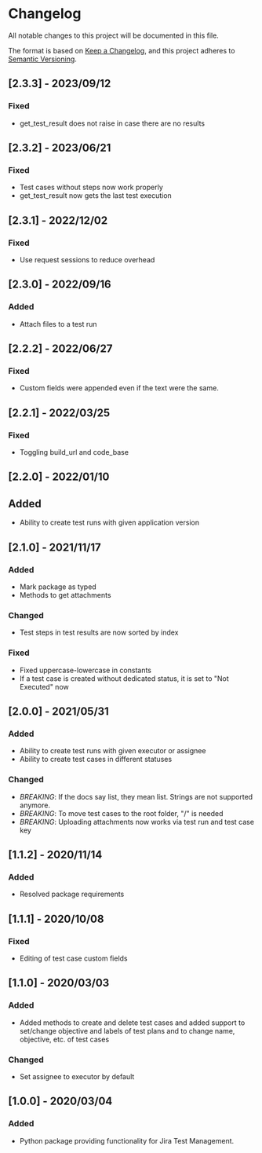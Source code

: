 # Changelog

All notable changes to this project will be documented in this file.

The format is based on [Keep a Changelog](https://keepachangelog.com/en/1.0.0/), and this project adheres to [Semantic Versioning](https://semver.org/spec/v2.0.0.html).

## [2.3.3] - 2023/09/12

### Fixed

- get_test_result does not raise in case there are no results

## [2.3.2] - 2023/06/21

### Fixed

- Test cases without steps now work properly
- get_test_result now gets the last test execution

## [2.3.1] - 2022/12/02

### Fixed

- Use request sessions to reduce overhead

## [2.3.0] - 2022/09/16

### Added

- Attach files to a test run

## [2.2.2] - 2022/06/27

### Fixed

- Custom fields were appended even if the text were the same.

## [2.2.1] - 2022/03/25

### Fixed

- Toggling build_url and code_base

## [2.2.0] - 2022/01/10

## Added

- Ability to create test runs with given application version

## [2.1.0] - 2021/11/17

### Added

- Mark package as typed
- Methods to get attachments

### Changed

- Test steps in test results are now sorted by index

### Fixed

- Fixed uppercase-lowercase in constants
- If a test case is created without dedicated status, it is set to "Not Executed" now

## [2.0.0] - 2021/05/31

### Added

- Ability to create test runs with given executor or assignee
- Ability to create test cases in different statuses

### Changed

- *BREAKING*: If the docs say list, they mean list. Strings are not supported anymore.
- *BREAKING*: To move test cases to the root folder, "/" is needed
- *BREAKING*: Uploading attachments now works via test run and test case key

## [1.1.2] - 2020/11/14

### Added

- Resolved package requirements

## [1.1.1] - 2020/10/08

### Fixed

- Editing of test case custom fields

## [1.1.0] - 2020/03/03

### Added

- Added methods to create and delete test cases and added support to set/change objective and labels of test plans and to change name, objective, etc. of test cases

### Changed

- Set assignee to executor by default

## [1.0.0] - 2020/03/04

### Added

- Python package providing functionality for Jira Test Management.
